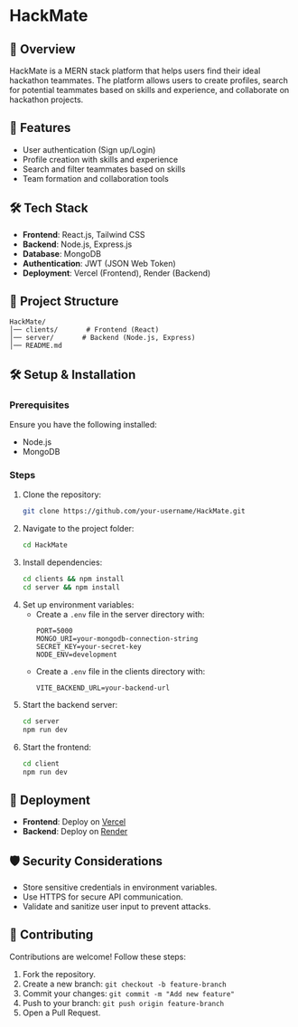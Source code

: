 # HackMate

## 🚀 Overview
HackMate is a MERN stack platform that helps users find their ideal hackathon teammates. The platform allows users to create profiles, search for potential teammates based on skills and experience, and collaborate on hackathon projects.

## 📌 Features
- User authentication (Sign up/Login)
- Profile creation with skills and experience
- Search and filter teammates based on skills
- Team formation and collaboration tools

## 🛠️ Tech Stack
- **Frontend**: React.js, Tailwind CSS
- **Backend**: Node.js, Express.js
- **Database**: MongoDB
- **Authentication**: JWT (JSON Web Token)
- **Deployment**: Vercel (Frontend), Render (Backend)

## 📂 Project Structure
```
HackMate/
│── clients/       # Frontend (React)
│── server/       # Backend (Node.js, Express)
│── README.md
```

## 🛠️ Setup & Installation
### Prerequisites
Ensure you have the following installed:
- Node.js
- MongoDB

### Steps
1. Clone the repository:
   ```bash
   git clone https://github.com/your-username/HackMate.git
   ```
2. Navigate to the project folder:
   ```bash
   cd HackMate
   ```
3. Install dependencies:
   ```bash
   cd clients && npm install
   cd server && npm install
   ```
4. Set up environment variables:
   - Create a `.env` file in the server directory with:
     ```env
     PORT=5000
     MONGO_URI=your-mongodb-connection-string
     SECRET_KEY=your-secret-key
     NODE_ENV=development
     ```
   - Create a `.env` file in the clients directory with:
     ```env
     VITE_BACKEND_URL=your-backend-url
     ```
5. Start the backend server:
   ```bash
   cd server
   npm run dev
   ```
6. Start the frontend:
   ```bash
   cd client
   npm run dev
   ```

## 🚀 Deployment
- **Frontend**: Deploy on [Vercel](https://vercel.com/)
- **Backend**: Deploy on [Render](https://render.com/)

## 🛡️ Security Considerations
- Store sensitive credentials in environment variables.
- Use HTTPS for secure API communication.
- Validate and sanitize user input to prevent attacks.

## 🤝 Contributing
Contributions are welcome! Follow these steps:
1. Fork the repository.
2. Create a new branch: `git checkout -b feature-branch`
3. Commit your changes: `git commit -m "Add new feature"`
4. Push to your branch: `git push origin feature-branch`
5. Open a Pull Request.
